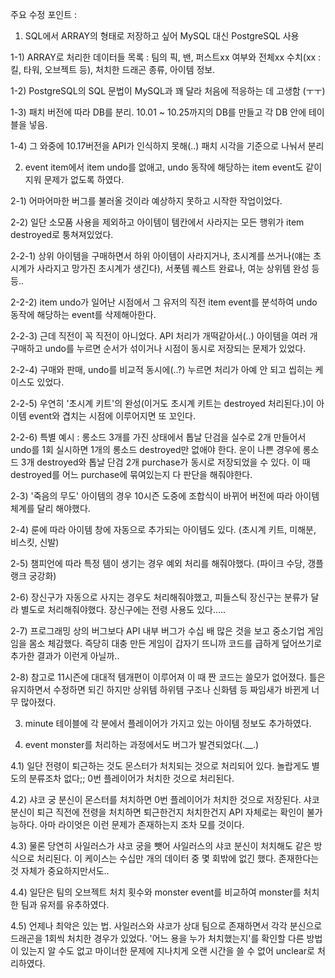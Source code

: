 주요 수정 포인트 :
1. SQL에서 ARRAY의 형태로 저장하고 싶어 MySQL 대신 PostgreSQL 사용

1-1) ARRAY로 처리한 데이터들 목록 : 팀의 픽, 밴, 퍼스트xx 여부와 전체xx 수치(xx : 킬, 타워, 오브젝트 등), 처치한 드래곤 종류, 아이템 정보.

1-2) PostgreSQL의 SQL 문법이 MySQL과 꽤 달라 처음에 적응하는 데 고생함 (ㅜㅜ)

1-3) 패치 버전에 따라 DB를 분리. 10.01 ~ 10.25까지의 DB를 만들고 각 DB 안에 테이블을 넣음.

1-4) 그 와중에 10.17버전을 API가 인식하지 못해(..) 패치 시각을 기준으로 나눠서 분리

2. event item에서 item undo를 없애고, undo 동작에 해당하는 item event도 같이 지워 문제가 없도록 하였다.

2-1) 어마어마한 버그를 불러올 것이라 예상하지 못하고 시작한 작업이었다.

2-2) 일단 소모품 사용을 제외하고 아이템이 템칸에서 사라지는 모든 행위가 item destroyed로 퉁쳐져있었다.

2-2-1) 상위 아이템을 구매하면서 하위 아이템이 사라지거나, 초시계를 쓰거나(얘는 초시계가 사라지고 망가진 초시계가 생긴다), 서폿템 퀘스트 완료나, 여눈 상위템 완성 등등..

2-2-2) item undo가 일어난 시점에서 그 유저의 직전 item event를 분석하여 undo 동작에 해당하는 event를 삭제해아한다.

2-2-3) 근데 직전이 꼭 직전이 아니었다. API 처리가 개떡같아서(..) 아이템을 여러 개 구매하고 undo를 누르면 순서가 섞이거나 시점이 동시로 저장되는 문제가 있었다.

2-2-4) 구매와 판매, undo를 비교적 동시에(..?) 누르면 처리가 아예 안 되고 씹히는 케이스도 있었다.

2-2-5) 우연히 '초시계 키트'의 완성(이거도 초시계 키트는 destroyed 처리된다.)이 아이템 event와 겹치는 시점에 이루어지면 또 꼬인다.

2-2-6) 특별 예시 : 롱소드 3개를 가진 상태에서 톱날 단검을 실수로 2개 만들어서 undo를 1회 실시하면 1개의 롱소드 destroyed만 없애야 한다.
운이 나쁜 경우에 롱소드 3개 destroyed와 톱날 단검 2개 purchase가 동시로 저장되었을 수 있다. 
이 때 destroyed를 어느 purchase에 묶여있는지 다 판단을 해줘야한다.

2-3) '죽음의 무도' 아이템의 경우 10시즌 도중에 조합식이 바뀌어 버전에 따라 아이템 체계를 달리 해야했다.

2-4) 룬에 따라 아이템 창에 자동으로 추가되는 아이템도 있다. (초시계 키트, 미해분, 비스킷, 신발)

2-5) 챔피언에 따라 특정 템이 생기는 경우 예외 처리를 해줘야했다. (파이크 수당, 갱플랭크 궁강화) 

2-6) 장신구가 자동으로 사지는 경우도 처리해줘야했고, 피들스틱 장신구는 분류가 달라 별도로 처리해줘야했다. 장신구에는 전령 사용도 있다.....

2-7) 프로그래밍 상의 버그보다 API 내부 버그가 수십 배 많은 것을 보고 중소기업 게임임을 몸소 체감했다.
즉당히 대충 만든 게임이 갑자기 뜨니까 코드를 급하게 덮어쓰기로 추가한 결과가 이런게 아닐까..

2-8) 참고로 11시즌에 대대적 템개편이 이루어져 이 때 짠 코드는 쓸모가 없어졌다.
틀은 유지하면서 수정하면 되긴 하지만 상위템 하위템 구조나 신화템 등 짜임새가 바뀐게 너무 많아졌다.


3. minute 테이블에 각 분에서 플레이어가 가지고 있는 아이템 정보도 추가하였다.

4. event monster를 처리하는 과정에서도 버그가 발견되었다(.__.)

4.1) 일단 전령이 퇴근하는 것도 몬스터가 처치되는 것으로 처리되어 있다. 놀랍게도 별도의 분류조차 없다;; 0번 플레이어가 처치한 것으로 처리된다.

4.2) 샤코 궁 분신이 몬스터를 처치하면 0번 플레이어가 처치한 것으로 저장된다. 
샤코 분신이 퇴근 직전에 전령을 처치하면 퇴근한건지 처치한건지 API 자체로는 확인이 불가능하다. 아마 라이엇은 이런 문제가 존재하는지 조차 모를 것이다.

4.3) 물론 당연히 사일러스가 샤코 궁을 뺏어 사일러스의 샤코 분신이 처치해도 같은 방식으로 처리된다.
이 케이스는 수십만 개의 데이터 중 몇 회밖에 없긴 했다. 존재한다는 것 자체가 중요하지만서도..

4.4) 일단은 팀의 오브젝트 처치 횟수와 monster event를 비교하여 monster를 처치한 팀과 유저를 유추하였다.

4.5) 언제나 최악은 있는 법. 사일러스와 샤코가 상대 팀으로 존재하면서 각각 분신으로 드래곤을 1회씩 처치한 경우가 있었다.
'어느 용을 누가 처치했는지'를 확인할 다른 방법이 있는지 알 수도 없고 마이너한 문제에 지나치게 오랜 시간을 쓸 수 없어 unclear로 처리하였다.
